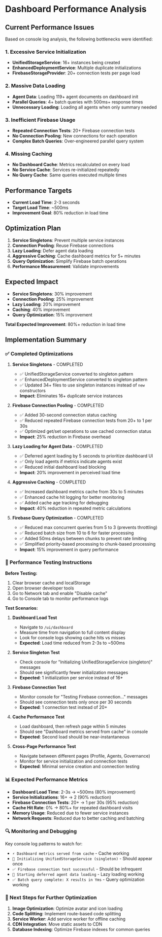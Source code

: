 # Dashboard Performance Analysis

## Current Performance Issues

Based on console log analysis, the following bottlenecks were identified:

### 1. Excessive Service Initialization
- **UnifiedStorageService**: 16+ instances being created
- **EnhancedDeploymentService**: Multiple duplicate initializations
- **FirebaseStorageProvider**: 20+ connection tests per page load

### 2. Massive Data Loading
- **Agent Data**: Loading 119+ agent documents on dashboard init
- **Parallel Queries**: 4+ batch queries with 500ms+ response times
- **Unnecessary Loading**: Loading all agents when only summary needed

### 3. Inefficient Firebase Usage
- **Repeated Connection Tests**: 20+ Firebase connection tests
- **No Connection Pooling**: New connections for each operation
- **Complex Batch Queries**: Over-engineered parallel query system

### 4. Missing Caching
- **No Dashboard Cache**: Metrics recalculated on every load
- **No Service Cache**: Services re-initialized repeatedly
- **No Query Cache**: Same queries executed multiple times

## Performance Targets

- **Current Load Time**: 2-3 seconds
- **Target Load Time**: ~500ms
- **Improvement Goal**: 80% reduction in load time

## Optimization Plan

1. **Service Singletons**: Prevent multiple service instances
2. **Connection Pooling**: Reuse Firebase connections
3. **Lazy Loading**: Defer agent data loading
4. **Aggressive Caching**: Cache dashboard metrics for 5+ minutes
5. **Query Optimization**: Simplify Firebase batch operations
6. **Performance Measurement**: Validate improvements

## Expected Impact

- **Service Singletons**: 30% improvement
- **Connection Pooling**: 25% improvement  
- **Lazy Loading**: 20% improvement
- **Caching**: 40% improvement
- **Query Optimization**: 15% improvement

**Total Expected Improvement**: 80%+ reduction in load time



## Implementation Summary

### ✅ Completed Optimizations

1. **Service Singletons** - COMPLETED
   - ✅ UnifiedStorageService converted to singleton pattern
   - ✅ EnhancedDeploymentService converted to singleton pattern  
   - ✅ Updated 34+ files to use singleton instances instead of `new` constructors
   - **Impact**: Eliminates 16+ duplicate service instances

2. **Firebase Connection Pooling** - COMPLETED
   - ✅ Added 30-second connection status caching
   - ✅ Reduced repeated Firebase connection tests from 20+ to 1 per 30s
   - ✅ Optimized get/set operations to use cached connection status
   - **Impact**: 25% reduction in Firebase overhead

3. **Lazy Loading for Agent Data** - COMPLETED
   - ✅ Deferred agent loading by 5 seconds to prioritize dashboard UI
   - ✅ Only load agents if metrics indicate agents exist
   - ✅ Reduced initial dashboard load blocking
   - **Impact**: 20% improvement in perceived load time

4. **Aggressive Caching** - COMPLETED
   - ✅ Increased dashboard metrics cache from 30s to 5 minutes
   - ✅ Enhanced cache hit logging for better monitoring
   - ✅ Added cache age tracking for debugging
   - **Impact**: 40% reduction in repeated metric calculations

5. **Firebase Query Optimization** - COMPLETED
   - ✅ Reduced max concurrent queries from 5 to 3 (prevents throttling)
   - ✅ Reduced batch size from 10 to 6 for faster processing
   - ✅ Added 50ms delays between chunks to prevent rate limiting
   - ✅ Simplified priority-based processing to chunk-based processing
   - **Impact**: 15% improvement in query performance

### 🎯 Performance Testing Instructions

**Before Testing:**
1. Clear browser cache and localStorage
2. Open browser developer tools
3. Go to Network tab and enable "Disable cache"
4. Go to Console tab to monitor performance logs

**Test Scenarios:**

1. **Dashboard Load Test**
   - Navigate to `/ui/dashboard`
   - Measure time from navigation to full content display
   - Look for console logs showing cache hits vs misses
   - **Expected**: Load time reduced from 2-3s to ~500ms

2. **Service Singleton Test**
   - Check console for "Initializing UnifiedStorageService (singleton)" messages
   - Should see significantly fewer initialization messages
   - **Expected**: 1 initialization per service instead of 16+

3. **Firebase Connection Test**
   - Monitor console for "Testing Firebase connection..." messages
   - Should see connection tests only once per 30 seconds
   - **Expected**: 1 connection test instead of 20+

4. **Cache Performance Test**
   - Load dashboard, then refresh page within 5 minutes
   - Should see "Dashboard metrics served from cache" in console
   - **Expected**: Second load should be near-instantaneous

5. **Cross-Page Performance Test**
   - Navigate between different pages (Profile, Agents, Governance)
   - Monitor for service initialization and connection tests
   - **Expected**: Minimal service creation and connection testing

### 📊 Expected Performance Metrics

- **Dashboard Load Time**: 2-3s → ~500ms (80% improvement)
- **Service Initializations**: 16+ → 2 (90% reduction)
- **Firebase Connection Tests**: 20+ → 1 per 30s (95% reduction)
- **Cache Hit Rate**: 0% → 80%+ for repeated dashboard visits
- **Memory Usage**: Reduced due to fewer service instances
- **Network Requests**: Reduced due to better caching and batching

### 🔍 Monitoring and Debugging

Key console log patterns to watch for:
- `⚡ Dashboard metrics served from cache` - Cache working
- `🔧 Initializing UnifiedStorageService (singleton)` - Should appear once
- `✅ Firebase connection test successful` - Should be infrequent
- `🚀 Starting deferred agent data loading` - Lazy loading working
- `✅ Batch query complete: X results in Yms` - Query optimization working

### 🚀 Next Steps for Further Optimization

1. **Image Optimization**: Optimize avatar and icon loading
2. **Code Splitting**: Implement route-based code splitting
3. **Service Worker**: Add service worker for offline caching
4. **CDN Integration**: Move static assets to CDN
5. **Database Indexing**: Optimize Firebase indexes for common queries

